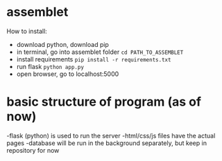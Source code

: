 # assemblet

How to install:
- download python, download pip
- in terminal, go into assemblet folder `cd PATH_TO_ASSEMBLET`
- install requirements `pip install -r requirements.txt`
- run flask `python app.py`
- open browser, go to localhost:5000


# basic structure of program (as of now)

-flask (python) is used to run the server
-html/css/js files have the actual pages
-database will be run in the background separately, but keep in repository for now
